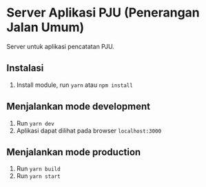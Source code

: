 # Server Aplikasi PJU (Penerangan Jalan Umum)

Server untuk aplikasi pencatatan PJU.

## Instalasi
1. Install module, run ```yarn``` atau ```npm install```

## Menjalankan mode development
1. Run ```yarn dev```
2. Aplikasi dapat dilihat pada browser ```localhost:3000```

## Menjalankan mode production
1. Run ```yarn build```
2. Run ```yarn start```
